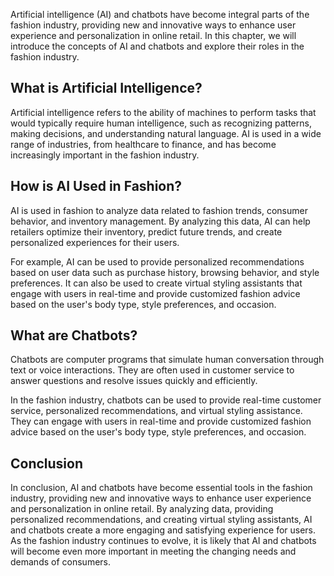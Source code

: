 
Artificial intelligence (AI) and chatbots have become integral parts of the fashion industry, providing new and innovative ways to enhance user experience and personalization in online retail. In this chapter, we will introduce the concepts of AI and chatbots and explore their roles in the fashion industry.

What is Artificial Intelligence?
--------------------------------

Artificial intelligence refers to the ability of machines to perform tasks that would typically require human intelligence, such as recognizing patterns, making decisions, and understanding natural language. AI is used in a wide range of industries, from healthcare to finance, and has become increasingly important in the fashion industry.

How is AI Used in Fashion?
--------------------------

AI is used in fashion to analyze data related to fashion trends, consumer behavior, and inventory management. By analyzing this data, AI can help retailers optimize their inventory, predict future trends, and create personalized experiences for their users.

For example, AI can be used to provide personalized recommendations based on user data such as purchase history, browsing behavior, and style preferences. It can also be used to create virtual styling assistants that engage with users in real-time and provide customized fashion advice based on the user's body type, style preferences, and occasion.

What are Chatbots?
------------------

Chatbots are computer programs that simulate human conversation through text or voice interactions. They are often used in customer service to answer questions and resolve issues quickly and efficiently.

In the fashion industry, chatbots can be used to provide real-time customer service, personalized recommendations, and virtual styling assistance. They can engage with users in real-time and provide customized fashion advice based on the user's body type, style preferences, and occasion.

Conclusion
----------

In conclusion, AI and chatbots have become essential tools in the fashion industry, providing new and innovative ways to enhance user experience and personalization in online retail. By analyzing data, providing personalized recommendations, and creating virtual styling assistants, AI and chatbots create a more engaging and satisfying experience for users. As the fashion industry continues to evolve, it is likely that AI and chatbots will become even more important in meeting the changing needs and demands of consumers.
